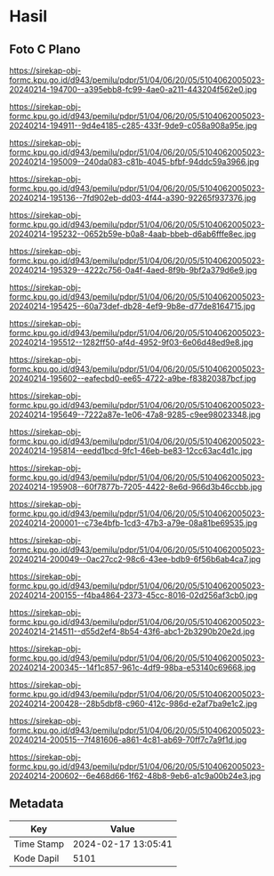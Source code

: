 # Hasil

## Foto C Plano

https://sirekap-obj-formc.kpu.go.id/d943/pemilu/pdpr/51/04/06/20/05/5104062005023-20240214-194700--a395ebb8-fc99-4ae0-a211-443204f562e0.jpg

https://sirekap-obj-formc.kpu.go.id/d943/pemilu/pdpr/51/04/06/20/05/5104062005023-20240214-194911--9d4e4185-c285-433f-9de9-c058a908a95e.jpg

https://sirekap-obj-formc.kpu.go.id/d943/pemilu/pdpr/51/04/06/20/05/5104062005023-20240214-195009--240da083-c81b-4045-bfbf-94ddc59a3966.jpg

https://sirekap-obj-formc.kpu.go.id/d943/pemilu/pdpr/51/04/06/20/05/5104062005023-20240214-195136--7fd902eb-dd03-4f44-a390-92265f937376.jpg

https://sirekap-obj-formc.kpu.go.id/d943/pemilu/pdpr/51/04/06/20/05/5104062005023-20240214-195232--0652b59e-b0a8-4aab-bbeb-d6ab6fffe8ec.jpg

https://sirekap-obj-formc.kpu.go.id/d943/pemilu/pdpr/51/04/06/20/05/5104062005023-20240214-195329--4222c756-0a4f-4aed-8f9b-9bf2a379d6e9.jpg

https://sirekap-obj-formc.kpu.go.id/d943/pemilu/pdpr/51/04/06/20/05/5104062005023-20240214-195425--60a73def-db28-4ef9-9b8e-d77de8164715.jpg

https://sirekap-obj-formc.kpu.go.id/d943/pemilu/pdpr/51/04/06/20/05/5104062005023-20240214-195512--1282ff50-af4d-4952-9f03-6e06d48ed9e8.jpg

https://sirekap-obj-formc.kpu.go.id/d943/pemilu/pdpr/51/04/06/20/05/5104062005023-20240214-195602--eafecbd0-ee65-4722-a9be-f83820387bcf.jpg

https://sirekap-obj-formc.kpu.go.id/d943/pemilu/pdpr/51/04/06/20/05/5104062005023-20240214-195649--7222a87e-1e06-47a8-9285-c9ee98023348.jpg

https://sirekap-obj-formc.kpu.go.id/d943/pemilu/pdpr/51/04/06/20/05/5104062005023-20240214-195814--eedd1bcd-9fc1-46eb-be83-12cc63ac4d1c.jpg

https://sirekap-obj-formc.kpu.go.id/d943/pemilu/pdpr/51/04/06/20/05/5104062005023-20240214-195908--60f7877b-7205-4422-8e6d-966d3b46ccbb.jpg

https://sirekap-obj-formc.kpu.go.id/d943/pemilu/pdpr/51/04/06/20/05/5104062005023-20240214-200001--c73e4bfb-1cd3-47b3-a79e-08a81be69535.jpg

https://sirekap-obj-formc.kpu.go.id/d943/pemilu/pdpr/51/04/06/20/05/5104062005023-20240214-200049--0ac27cc2-98c6-43ee-bdb9-6f56b6ab4ca7.jpg

https://sirekap-obj-formc.kpu.go.id/d943/pemilu/pdpr/51/04/06/20/05/5104062005023-20240214-200155--f4ba4864-2373-45cc-8016-02d256af3cb0.jpg

https://sirekap-obj-formc.kpu.go.id/d943/pemilu/pdpr/51/04/06/20/05/5104062005023-20240214-214511--d55d2ef4-8b54-43f6-abc1-2b3290b20e2d.jpg

https://sirekap-obj-formc.kpu.go.id/d943/pemilu/pdpr/51/04/06/20/05/5104062005023-20240214-200345--14f1c857-961c-4df9-98ba-e53140c69668.jpg

https://sirekap-obj-formc.kpu.go.id/d943/pemilu/pdpr/51/04/06/20/05/5104062005023-20240214-200428--28b5dbf8-c960-412c-986d-e2af7ba9e1c2.jpg

https://sirekap-obj-formc.kpu.go.id/d943/pemilu/pdpr/51/04/06/20/05/5104062005023-20240214-200515--7f481606-a861-4c81-ab69-70ff7c7a9f1d.jpg

https://sirekap-obj-formc.kpu.go.id/d943/pemilu/pdpr/51/04/06/20/05/5104062005023-20240214-200602--6e468d66-1f62-48b8-9eb6-a1c9a00b24e3.jpg


## Metadata

| Key        | Value               |
| ---------- | ------------------- |
| Time Stamp | 2024-02-17 13:05:41 |
| Kode Dapil | 5101                |



